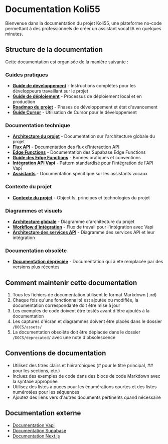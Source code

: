 # Documentation Koli55

Bienvenue dans la documentation du projet Koli55, une plateforme no-code permettant à des professionnels de créer un assistant vocal IA en quelques minutes.

## Structure de la documentation

Cette documentation est organisée de la manière suivante :

### Guides pratiques

- [**Guide de développement**](development_guide.md) - Instructions complètes pour les développeurs travaillant sur le projet
- [**Guide de déploiement**](deployment.md) - Processus de déploiement local et en production
- [**Roadmap du projet**](guides/todo.md) - Phases de développement et état d'avancement
- [**Guide Cursor**](guides/cursor_guide.md) - Utilisation de Cursor pour le développement

### Documentation technique

- [**Architecture du projet**](architecture/project_architecture.md) - Documentation sur l'architecture globale du projet
- [**Flux API**](architecture/api_flow.md) - Documentation des flux d'interaction API
- [**Edge Functions**](architecture/edge_functions.md) - Documentation des Supabase Edge Functions
- [**Guide des Edge Functions**](architecture/edge_functions_guide.md) - Bonnes pratiques et conventions
- [**Intégration API Vapi**](api_integration.md) - Pattern standardisé pour l'intégration de l'API Vapi
- [**Assistants**](assistants.md) - Documentation spécifique sur les assistants vocaux

### Contexte du projet

- [**Contexte du projet**](context/project_context.md) - Objectifs, principes et technologies du projet

### Diagrammes et visuels

- [**Architecture globale**](assets/architecture.md) - Diagramme d'architecture du projet
- [**Workflow d'intégration**](assets/integration_workflow.md) - Flux de travail pour l'intégration avec Vapi
- [**Architecture des services API**](assets/api_service_architecture.md) - Diagramme des services API et leur intégration

### Documentation obsolète

- [**Documentation dépréciée**](deprecated/README.md) - Documentation qui a été remplacée par des versions plus récentes

## Comment maintenir cette documentation

1. Tous les fichiers de documentation utilisent le format Markdown (`.md`)
2. Chaque fois qu'une fonctionnalité est ajoutée ou modifiée, la documentation correspondante doit être mise à jour
3. Les exemples de code doivent être testés avant d'être ajoutés à la documentation
4. Les captures d'écran et diagrammes doivent être placés dans le dossier `/DOCS/assets/`
5. La documentation obsolète doit être déplacée dans le dossier `/DOCS/deprecated/` avec une note d'obsolescence

## Conventions de documentation

- Utilisez des titres clairs et hiérarchiques (# pour le titre principal, ## pour les sections, etc.)
- Incluez des exemples de code dans des blocs de code Markdown avec la syntaxe appropriée
- Utilisez des listes à puces pour les énumérations courtes et des listes numérotées pour les séquences
- Ajoutez des liens vers d'autres documents pertinents quand nécessaire

## Documentation externe

- [Documentation Vapi](https://docs.vapi.ai/)
- [Documentation Supabase](https://supabase.com/docs)
- [Documentation Next.js](https://nextjs.org/docs) 